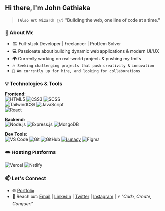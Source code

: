 ## Hi there, I'm John Gathiaka
> **`(Also Art Wizard! 🧙‍♂️)`**
 **"Building the web, one line of code at a time."**

### 🚀 About Me

- 🏗️ Full-stack Developer | Freelancer | Problem Solver
- 💻 Passionate about building dynamic web applications & modern UI/UX
- 🌍 Currently working on real-world projects & pushing my limits
- `🔥 Seeking challenging projects that push creativity & innovation`
- `📌 Am currently up for hire, and looking for collaborations `

### 💡 Technologies & Tools

**Frontend:**  
![HTML5](https://img.shields.io/badge/HTML5-E34F26?style=for-the-badge&logo=html5&logoColor=white) 
![CSS3](https://img.shields.io/badge/CSS3-1572B6?style=for-the-badge&logo=css3&logoColor=white)
![SCSS](https://img.shields.io/badge/SCSS-CC6699?style=for-the-badge&logo=sass&logoColor=white)  
![TailwindCSS](https://img.shields.io/badge/TailwindCSS-06B6D4?style=for-the-badge&logo=tailwindcss&logoColor=white)
![JavaScript](https://img.shields.io/badge/JavaScript-F7DF1E?style=for-the-badge&logo=javascript&logoColor=black)  
![React](https://img.shields.io/badge/React-61DAFB?style=for-the-badge&logo=react&logoColor=black) 


**Backend:**  
![Node.js](https://img.shields.io/badge/Node.js-339933?style=for-the-badge&logo=nodedotjs&logoColor=white) 
![Express.js](https://img.shields.io/badge/Express.js-000000?style=for-the-badge&logo=express&logoColor=white) 
![MongoDB](https://img.shields.io/badge/MongoDB-47A248?style=for-the-badge&logo=mongodb&logoColor=white)  

**Dev Tools:**  
![VS Code](https://img.shields.io/badge/VS%20Code-007ACC?style=for-the-badge&logo=visual-studio-code&logoColor=white) 
![Git](https://img.shields.io/badge/Git-F05032?style=for-the-badge&logo=git&logoColor=white) 
![GitHub](https://img.shields.io/badge/GitHub-181717?style=for-the-badge&logo=github&logoColor=white) 
[![Lunacy](https://img.shields.io/badge/Lunacy-2CD6F4?style=for-the-badge&logo=lunacy&logoColor=black)](https://icons8.com/lunacy)
![Figma](https://img.shields.io/badge/Figma-F24E1E?style=for-the-badge&logo=figma&logoColor=white)
<!-- ![Linux Mint](https://img.shields.io/badge/Linux%20Mint-87CF3E?style=for-the-badge&logo=linux-mint&logoColor=white)  -->

### ☁️ Hosting Platforms

![Vercel](https://img.shields.io/badge/Vercel-000000?style=for-the-badge&logo=vercel&logoColor=white)
![Netlify](https://img.shields.io/badge/Netlify-00C7B7?style=for-the-badge&logo=netlify&logoColor=white)

<!--
### 📈 GitHub Stats

![Wizard's GitHub Stats](https://github-readme-stats.vercel.app/api?username=Gathiaka-wiz&show_icons=true&theme=radical)
-->
### 📫 Let's Connect

- 🌐 [Portfolio](https://gathiaka.vercel.app)
- 💬 Reach out: [Email](mailto:johngathiakaw@gmail.com) | [LinkedIn](https://www.linkedin.com/authwall?trk=bf&trkInfo=bf&original_referer=&sessionRedirect=https%3A%2F%2Fwww.linkedin.com%2Fin%2Fjohn-gathiaka-543639359%3Futm_source%3Dshare%26utm_campaign%3Dshare_via%26utm_content%3Dprofile%26utm_medium%3Dandroid_app) | [Twitter](https://x.com/gathiaka_john)  <!-- [Youtube](#)  | [Tiktok](#) -->| [Instagram](https://www.instagram.com/johngathiakaw/?igsh=MWdteDlwZmE3YXg3bw%3D%3D#)  |
⚡ *"Code, Create, Conquer!"*



